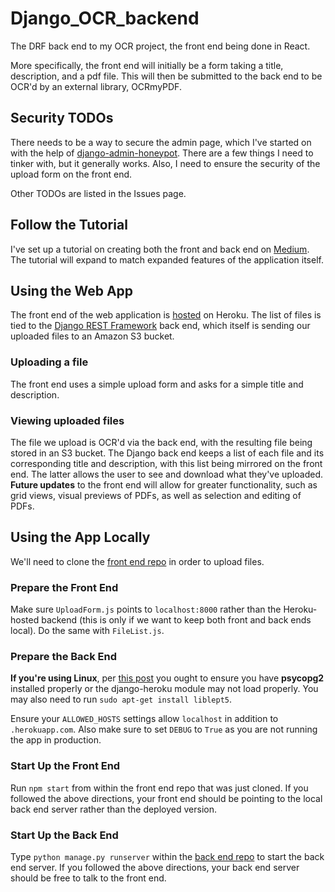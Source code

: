 # Django_OCR_backend

The DRF back end to my OCR project, the front end being done in React.

  

More specifically, the front end will initially be a form taking a title, description, and a pdf file. This will then be submitted to the back end to be OCR'd by an external library, OCRmyPDF.

## Security TODOs
There needs to be a way to secure the admin page, which I've started on with the help of [django-admin-honeypot](https://github.com/dmpayton/django-admin-honeypot).  There are a few things I need to tinker with, but it generally works.  Also, I need to ensure the security of the upload form on the front end.  

Other TODOs are listed in the Issues page. 


## Follow the Tutorial

I've set up a tutorial on creating both the front and back end on [Medium](https://medium.com/@josephvcardenas/pdf-ocr-via-react-django-rest-framework-and-heroku-part-1-set-up-and-starting-on-the-back-end-7932626dc040).  The tutorial will expand to match expanded features of the application itself.  

## Using the Web App
The front end of the web application is [hosted](https://ocr-app-frontend.herokuapp.com/) on Heroku.  The list of files is tied to the [Django REST Framework](https://www.django-rest-framework.org/) back end, which itself is sending our uploaded files to an Amazon S3 bucket.

### Uploading a file
The front end uses a simple upload form and asks for a simple title and description.  

### Viewing uploaded files
The file we upload is OCR'd via the back end, with the resulting file being stored in an S3 bucket. The Django back end keeps a list of each file and its corresponding title and description, with this list being mirrored on the front end.  The latter allows the user to see and download what they've uploaded.  **Future updates** to the front end will allow for greater functionality, such as grid views, visual previews of PDFs, as well as selection and editing of PDFs.

## Using the App Locally
We'll need to clone the [front end repo](https://github.com/JosephVC/React_OCR_frontend) in order to upload files.  

### Prepare the Front End
Make sure `UploadForm.js` points to `localhost:8000` rather than the Heroku-hosted backend (this is only if we want to keep both front and back ends local). Do the same with `FileList.js`.  

### Prepare the Back End
**If you're using Linux**, per [this post](https://stackoverflow.com/questions/57416061/django-heroku-modulenotfounderror-no-module-named-django-heroku) you ought to ensure you have **psycopg2** installed properly or the django-heroku module may not load properly.  You may also need to run `sudo apt-get install liblept5`.

Ensure your `ALLOWED_HOSTS` settings allow `localhost` in addition to `.herokuapp.com`.  Also make sure to set `DEBUG` to `True` as you are not running the app in production. 

### Start Up the Front End
Run `npm start` from within the front end repo that was just cloned. If you followed the above directions, your front end should be pointing to the local back end server rather than the deployed version. 

### Start Up the Back End
Type `python manage.py runserver` within the [back end repo](https://github.com/JosephVC/Django_OCR_backend) to start the back end server.  If you followed the above directions, your back end server should be free to talk to the front end.
